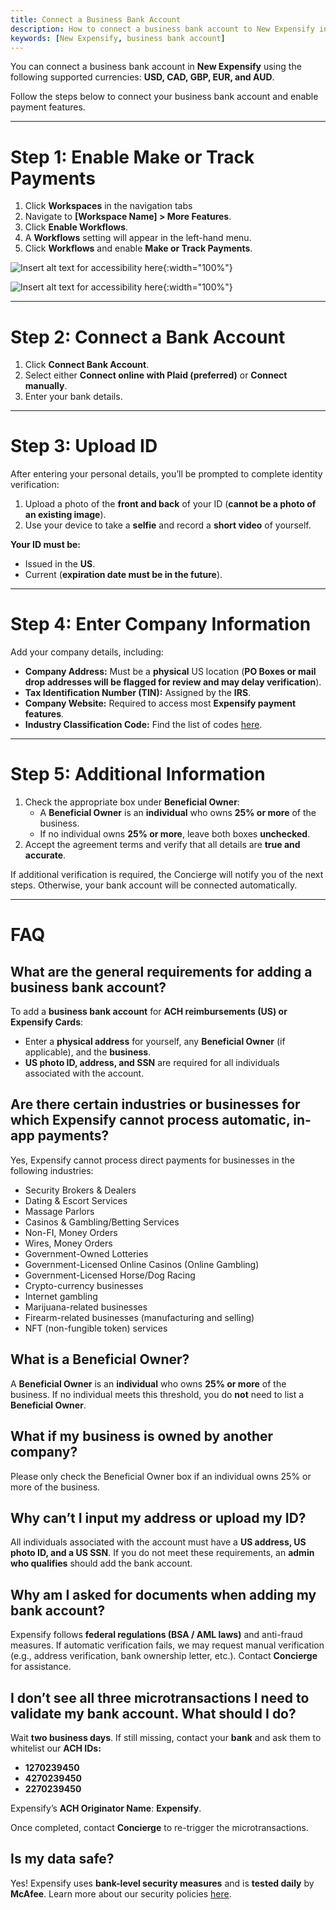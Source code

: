 ```yaml
---
title: Connect a Business Bank Account
description: How to connect a business bank account to New Expensify in supported currencies (USD, CAD, GBP, EUR, AUD).
keywords: [New Expensify, business bank account]
---
```


You can connect a business bank account in **New Expensify** using the following supported currencies: **USD, CAD, GBP, EUR, and AUD**.

Follow the steps below to connect your business bank account and enable payment features.

---

# Step 1: Enable Make or Track Payments

1. Click **Workspaces** in the navigation tabs
2. Navigate to **[Workspace Name] > More Features**.
3. Click **Enable Workflows**.
4. A **Workflows** setting will appear in the left-hand menu.
5. Click **Workflows** and enable **Make or Track Payments**.

![Insert alt text for accessibility here]({{site.url}}/assets/images/ExpensifyHelp_ConnectBankAccount_1_Light.png){:width="100%"}

![Insert alt text for accessibility here]({{site.url}}/assets/images/ExpensifyHelp_ConnectBankAccount_2_Light.png){:width="100%"}

---

# Step 2: Connect a Bank Account

1. Click **Connect Bank Account**.
2. Select either **Connect online with Plaid (preferred)** or **Connect manually**.
3. Enter your bank details.

---

# Step 3: Upload ID

After entering your personal details, you’ll be prompted to complete identity verification:
1. Upload a photo of the **front and back** of your ID (**cannot be a photo of an existing image**).
2. Use your device to take a **selfie** and record a **short video** of yourself.

**Your ID must be:**
- Issued in the **US**.
- Current (**expiration date must be in the future**).

---

# Step 4: Enter Company Information

Add your company details, including:
- **Company Address:** Must be a **physical** US location (**PO Boxes or mail drop addresses will be flagged for review and may delay verification**).
- **Tax Identification Number (TIN):** Assigned by the **IRS**.
- **Company Website:** Required to access most **Expensify payment features**.
- **Industry Classification Code:** Find the list of codes [here](https://www.census.gov/naics/?input=software&year=2022).

---

# Step 5: Additional Information
1. Check the appropriate box under **Beneficial Owner**:
   - A **Beneficial Owner** is an **individual** who owns **25% or more** of the business.
   - If no individual owns **25% or more**, leave both boxes **unchecked**.
2. Accept the agreement terms and verify that all details are **true and accurate**.

If additional verification is required, the Concierge will notify you of the next steps. Otherwise, your bank account will be connected automatically.

---

# FAQ

## What are the general requirements for adding a business bank account?
To add a **business bank account** for **ACH reimbursements (US) or Expensify Cards**:
- Enter a **physical address** for yourself, any **Beneficial Owner** (if applicable), and the **business**.
- **US photo ID, address, and SSN** are required for all individuals associated with the account.

## Are there certain industries or businesses for which Expensify cannot process automatic, in-app payments?
Yes, Expensify cannot process direct payments for businesses in the following industries:

- Security Brokers & Dealers
- Dating & Escort Services
- Massage Parlors
- Casinos & Gambling/Betting Services
- Non-FI, Money Orders
- Wires, Money Orders
- Government-Owned Lotteries
- Government-Licensed Online Casinos (Online Gambling)
- Government-Licensed Horse/Dog Racing
- Crypto-currency businesses
- Internet gambling
- Marijuana-related businesses
- Firearm-related businesses (manufacturing and selling)
- NFT (non-fungible token) services

## What is a Beneficial Owner?
A **Beneficial Owner** is an **individual** who owns **25% or more** of the business. If no individual meets this threshold, you do **not** need to list a **Beneficial Owner**.

## What if my business is owned by another company?
Please only check the Beneficial Owner box if an individual owns 25% or more of the business.

## Why can’t I input my address or upload my ID?
All individuals associated with the account must have a **US address, US photo ID, and a US SSN**. If you do not meet these requirements, an **admin who qualifies** should add the bank account.

## Why am I asked for documents when adding my bank account?
Expensify follows **federal regulations (BSA / AML laws)** and anti-fraud measures. If automatic verification fails, we may request manual verification (e.g., address verification, bank ownership letter, etc.). Contact **Concierge** for assistance.

## I don’t see all three microtransactions I need to validate my bank account. What should I do?
Wait **two business days**. If still missing, contact your **bank** and ask them to whitelist our **ACH IDs:**
- **1270239450**
- **4270239450**
- **2270239450**

Expensify’s **ACH Originator Name**: **Expensify**.

Once completed, contact **Concierge** to re-trigger the microtransactions.

## Is my data safe?
Yes! Expensify uses **bank-level security measures** and is **tested daily** by **McAfee**. Learn more about our security policies [here](https://help.expensify.com/articles/new-expensify/settings/Encryption-and-Data-Security).


